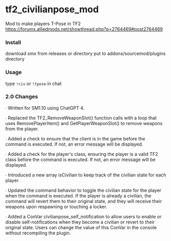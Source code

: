 # tf2_civilianpose_mod

Mod to make players T-Pose in TF2  
https://forums.alliedmods.net/showthread.php?p=2764469#post2764469

### Install

download smx from releases or directory 
put to addons/sourcemod/plugins directory

### Usage

type `!civ` or `!tpose` in chat

### 2.0 Changes

∙ Written for SM1.10 using ChatGPT 4.

∙ Replaced the TF2_RemoveWeaponSlot() function calls with a loop that uses RemovePlayerItem() and GetPlayerWeaponSlot() to remove weapons from the player.

∙ Added a check to ensure that the client is in the game before the command is executed. If not, an error message will be displayed.

∙ Added a check for the player's class, ensuring the player is a valid TF2 class before the command is executed. If not, an error message will be displayed.

∙ Introduced a new array isCivilian to keep track of the civilian state for each player.

∙ Updated the command behavior to toggle the civilian state for the player when the command is executed. If the player is already a civilian, the command will revert them to their original state, and they will receive their weapons upon respawning or touching a locker.

∙ Added a ConVar civilianpose_self_notification to allow users to enable or disable self-notifications when they become a civilian or revert to their original state. Users can change the value of this ConVar in the console without recompiling the plugin.